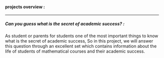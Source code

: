 #### projects overview : 
- - -- - - - - -- - -- - - - - - - 

##### Can you guess what is the secret of academic success? : 
As student or parents for students one of the most important things to know what is the secret of academic success, So in this project, we will answer this question through an excellent set which contains information about the life of students of mathematical courses and their academic success.
